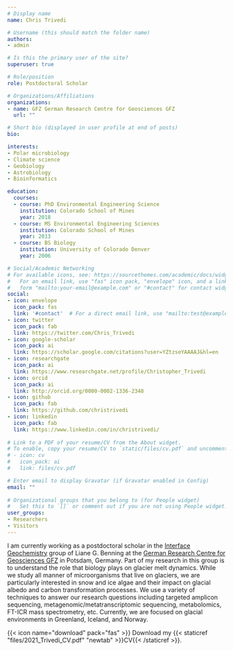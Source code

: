 ```yaml
---
# Display name
name: Chris Trivedi

# Username (this should match the folder name)
authors:
- admin

# Is this the primary user of the site?
superuser: true

# Role/position
role: Postdoctoral Scholar

# Organizations/Affiliations
organizations:
- name: GFZ German Research Centre for Geosciences GFZ
  url: ""

# Short bio (displayed in user profile at end of posts)
bio:

interests:
- Polar microbiology 
- Climate science
- Geobiology
- Astrobiology
- Bioinformatics

education:
  courses:
  - course: PhD Environmental Engineering Science
    institution: Colorado School of Mines
    year: 2018
  - course: MS Environmental Engineering Sciences
    institution: Colorado School of Mines
    year: 2013
  - course: BS Biology
    institution: University of Colorado Denver
    year: 2006

# Social/Academic Networking
# For available icons, see: https://sourcethemes.com/academic/docs/widgets/#icons
#   For an email link, use "fas" icon pack, "envelope" icon, and a link in the
#   form "mailto:your-email@example.com" or "#contact" for contact widget.
social:
- icon: envelope
  icon_pack: fas
  link: '#contact'  # For a direct email link, use "mailto:test@example.org".
- icon: twitter
  icon_pack: fab
  link: https://twitter.com/Chris_Trivedi
- icon: google-scholar
  icon_pack: ai
  link: https://scholar.google.com/citations?user=YZtzseYAAAAJ&hl=en
- icon: researchgate
  icon_pack: ai
  link: https://www.researchgate.net/profile/Christopher_Trivedi  
- icon: orcid
  icon_pack: ai
  link: http://orcid.org/0000-0002-1336-2348
- icon: github
  icon_pack: fab
  link: https://github.com/christrivedi
- icon: linkedin
  icon_pack: fab
  link: https://www.linkedin.com/in/christrivedi/
  
# Link to a PDF of your resume/CV from the About widget.
# To enable, copy your resume/CV to `static/files/cv.pdf` and uncomment the lines below.  
# - icon: cv
#   icon_pack: ai
#   link: files/cv.pdf

# Enter email to display Gravatar (if Gravatar enabled in Config)
email: ""
  
# Organizational groups that you belong to (for People widget)
#   Set this to `[]` or comment out if you are not using People widget.  
user_groups:
- Researchers
- Visitors
---
```


I am currently working as a postdoctoral scholar in the [Interface Geochemistry](https://www.gfz-potsdam.de/en/section/interface-geochemistry/overview/) group of Liane G. Benning at the [German Research Centre for Geosciences GFZ](https://www.gfz-potsdam.de/startseite/) in Potsdam, Germany. Part of my research in this group is to understand the role that biology plays on glacier melt dynamics. While we study all manner of microorganisms that live on glaciers, we are particularly interested in snow and ice algae and their impact on glacial albedo and carbon transformation processes. We use a variety of techniques to answer our research questions including targeted amplicon sequencing, metagenomic/metatranscriptomic sequencing, metabolomics, FT-ICR mass spectrometry, etc. Currently, we are focused on glacial environments in Greenland, Iceland, and Norway.

{{< icon name="download" pack="fas" >}} Download my {{< staticref "files/2021_Trivedi_CV.pdf" "newtab" >}}CV{{< /staticref >}}.
